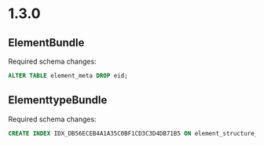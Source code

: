 1.3.0
=====

ElementBundle
-------------

Required schema changes:

```sql
ALTER TABLE element_meta DROP eid;
```

ElementtypeBundle
-----------------

Required schema changes:

```sql
CREATE INDEX IDX_DB56ECEB4A1A35C0BF1CD3C3D4DB71B5 ON element_structure_value (ds_id, version, language);
```
